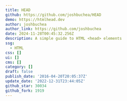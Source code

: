 ```yaml
---
title: HEAD
github: https://github.com/joshbuchea/HEAD
demo: https://htmlhead.dev
author: joshbuchea
author_link: https://github.com/joshbuchea
date: 2024-11-28T00:45:32.256Z
description: A simple guide to HTML <head> elements
ssg:
  - HTML
css: []
ui: []
cms: []
category: []
draft: false
publish_date: '2016-04-20T20:05:37Z'
update_date: '2022-12-31T23:44:05Z'
github_star: 30034
github_fork: 1919
---
```

